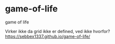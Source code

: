 # game-of-life

game of life


Virker ikke da grid ikke er defined, ved ikke hvorfor?
https://sebbex1337.github.io/game-of-life/
